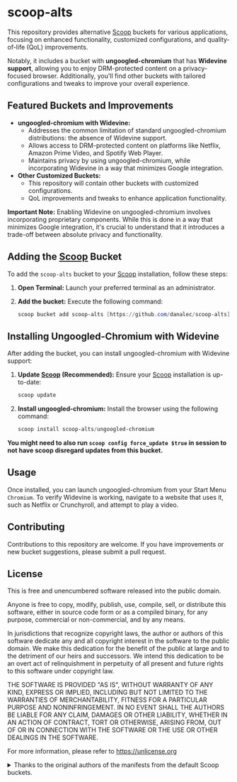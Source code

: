 # scoop-alts

This repository provides alternative [Scoop](https://scoop.sh/) buckets for various applications, focusing on enhanced functionality, customized configurations, and quality-of-life (QoL) improvements.

Notably, it includes a bucket with **ungoogled-chromium** that has **Widevine support**, allowing you to enjoy DRM-protected content on a privacy-focused browser.
Additionally, you'll find other buckets with tailored configurations and tweaks to improve your overall experience.

## Featured Buckets and Improvements

* **ungoogled-chromium with Widevine:**
    * Addresses the common limitation of standard ungoogled-chromium distributions: the absence of Widevine support.
    * Allows access to DRM-protected content on platforms like Netflix, Amazon Prime Video, and Spotify Web Player.
    * Maintains privacy by using ungoogled-chromium, while incorporating Widevine in a way that minimizes Google integration.
* **Other Customized Buckets:**
    * This repository will contain other buckets with customized configurations.
    * QoL improvements and tweaks to enhance application functionality.

**Important Note:** Enabling Widevine on ungoogled-chromium involves incorporating proprietary components. While this is done in a way that minimizes Google integration, it's crucial to understand that it introduces a trade-off between absolute privacy and functionality.

## Adding the [Scoop](https://scoop.sh/) Bucket

To add the `scoop-alts` bucket to your [Scoop](https://scoop.sh/) installation, follow these steps:

1.  **Open Terminal:** Launch your preferred terminal as an administrator.
2.  **Add the bucket:** Execute the following command:

    ```powershell
    scoop bucket add scoop-alts [https://github.com/danalec/scoop-alts](https://github.com/danalec/scoop-alts)
    ```

## Installing Ungoogled-Chromium with Widevine

After adding the bucket, you can install ungoogled-chromium with Widevine support:

1.  **Update [Scoop](https://scoop.sh/) (Recommended):** Ensure your [Scoop](https://scoop.sh/) installation is up-to-date:

    ```powershell
    scoop update
    ```

2.  **Install ungoogled-chromium:** Install the browser using the following command:

    ```powershell
    scoop install scoop-alts/ungoogled-chromium
    ```

**You might need to also run `scoop config force_update $true` in session to not have scoop disregard updates from this bucket.**

## Usage

Once installed, you can launch ungoogled-chromium from your Start Menu `Chromium`.
To verify Widevine is working, navigate to a website that uses it, such as Netflix or Crunchyroll, and attempt to play a video.

## Contributing

Contributions to this repository are welcome. If you have improvements or new bucket suggestions, please submit a pull request.

## License

This is free and unencumbered software released into the public domain.

Anyone is free to copy, modify, publish, use, compile, sell, or distribute this software, either in source code form or as a compiled binary, for any purpose, commercial or non-commercial, and by any means.

In jurisdictions that recognize copyright laws, the author or authors of this software dedicate any and all copyright interest in the software to the public domain. We make this dedication for the benefit of the public at large and to the detriment of our heirs and successors. We intend this dedication to be an overt act of relinquishment in perpetuity of all present and future rights to this software under copyright law.

THE SOFTWARE IS PROVIDED "AS IS", WITHOUT WARRANTY OF ANY KIND, EXPRESS OR IMPLIED, INCLUDING BUT NOT LIMITED TO THE WARRANTIES OF MERCHANTABILITY, FITNESS FOR A PARTICULAR PURPOSE AND NONINFRINGEMENT. IN NO EVENT SHALL THE AUTHORS BE LIABLE FOR ANY CLAIM, DAMAGES OR OTHER LIABILITY, WHETHER IN AN ACTION OF CONTRACT, TORT OR OTHERWISE, ARISING FROM, OUT OF OR IN CONNECTION WITH THE SOFTWARE OR THE USE OR OTHER DEALINGS IN THE SOFTWARE.

For more information, please refer to <https://unlicense.org>

<details>
<summary>Thanks to the original authors of the manifests from the default Scoop buckets. </summary>

* https://raw.githubusercontent.com/ScoopInstaller/Extras/master/bucket/ungoogled-chromium.json
</details>
